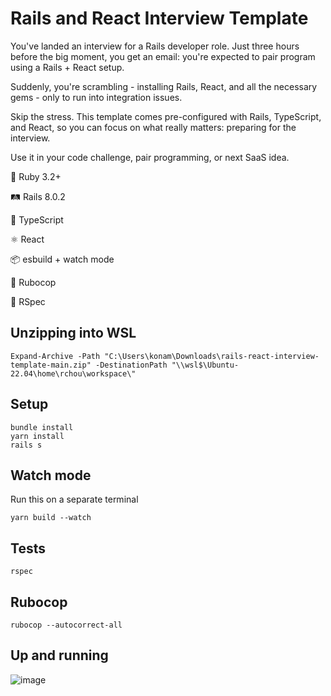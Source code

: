 # Rails and React Interview Template

You've landed an interview for a Rails developer role. Just three hours before the big moment, you get an email: you're expected to pair program using a Rails + React setup.

Suddenly, you're scrambling - installing Rails, React, and all the necessary gems - only to run into integration issues.

Skip the stress. This template comes pre-configured with Rails, TypeScript, and React, so you can focus on what really matters: preparing for the interview.

Use it in your code challenge, pair programming, or next SaaS idea.

💎 Ruby 3.2+

🛤️ Rails 8.0.2

📜 TypeScript

⚛️ React

📦 esbuild + watch mode

👮 Rubocop

💯 RSpec

## Unzipping into WSL
```
Expand-Archive -Path "C:\Users\konam\Downloads\rails-react-interview-template-main.zip" -DestinationPath "\\wsl$\Ubuntu-22.04\home\rchou\workspace\"
```

## Setup
```
bundle install
yarn install
rails s
```

## Watch mode

Run this on a separate terminal
```
yarn build --watch
```

## Tests

```
rspec
```

## Rubocop

```
rubocop --autocorrect-all
```

## Up and running

![image](https://github.com/user-attachments/assets/3ec8eb8b-2fac-4396-933c-b1a39622aeea)
